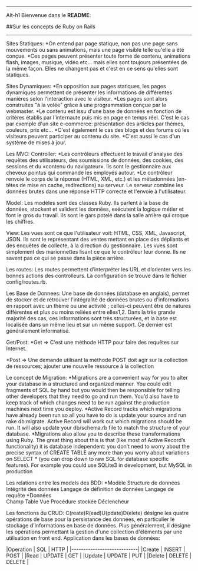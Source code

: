 ___

Alt-h1 Bienvenue dans le **README**:

##Sur les concepts de Ruby on Rails
___

Sites Statiques:
*On entend par page statique, non pas une page sans mouvements ou sans animations, mais une page visible telle qu'elle a été conçue.
*Ces pages peuvent présenter toute forme de contenu, animations flash, images, musique, vidéo etc... mais elles sont toujours présentées de la même façon. Elles ne changent pas et c'est en ce sens qu'elles sont statiques.

Sites Dynamiques:
*En opposition aux pages statiques, les pages dynamiques permettent de présenter les informations de différentes manières selon l'interaction avec le visiteur. 
*Les pages sont alors construites "à la volée" grâce à une programmation conçue par le webmaster.
*Le contenu est issu d'une base de données en fonction de critères établis par l'internaute puis mis en page en temps réel. 
C'est le cas par exemple d'un site e-commerce: présentation des articles par thèmes, couleurs, prix etc... 
*C'est également le cas des blogs et des forums où les visiteurs peuvent participer au contenu du site. 
*C'est aussi le cas d'un système de mises à jour.


Les MVC:
Controller:
*Les contrôleurs effectuent le travail d'analyse des requêtes des utilisateurs, des soumissions de données, des cookies, des sessions et du «contenu du navigateur». Ils sont le gestionnaire aux cheveux pointus qui commande les employés autour.
*Le contrôleur renvoie le corps de la réponse (HTML, XML, etc.) et les métadonnées (en-têtes de mise en cache, redirections) au serveur. Le serveur combine les données brutes dans une réponse HTTP correcte et l'envoie à l'utilisateur.

Model:
Les modèles sont des classes Ruby. Ils parlent à la base de données, stockent et valident les données, exécutent la logique métier et font le gros du travail. Ils sont le gars potelé dans la salle arrière qui croque les chiffres.

View:
Les vues sont ce que l'utilisateur voit: HTML, CSS, XML, Javascript, JSON. Ils sont le représentant des ventes mettant en place des dépliants et des enquêtes de collecte, à la direction du gestionnaire. Les vues sont simplement des marionnettes lisant ce que le contrôleur leur donne. Ils ne savent pas ce qui se passe dans la pièce arrière.


Les routes:
Les routes permettent d’interpréter les URL et d’orienter vers les bonnes actions des controlleurs. La configuration se trouve dans le fichier config/routes.rb.


Les Base de Donnees:
Une base de données (database en anglais), permet de stocker et de retrouver l'intégralité de données brutes ou d'informations en rapport avec un thème ou une activité ; celles-ci peuvent être de natures différentes et plus ou moins reliées entre elles1,2. Dans la très grande majorité des cas, ces informations sont très structurées, et la base est localisée dans un même lieu et sur un même support. Ce dernier est généralement informatisé.


Get/Post:
*Get => C'est une méthode HTTP pour faire des requêtes sur Internet.

*Post => Une demande utilisant la méthode POST doit agir sur la collection de ressources; ajouter une nouvelle ressource à la collection


Le concept de Migration:
*Migrations are a convenient way for you to alter your database in a structured and organized manner. You could edit fragments of SQL by hand but you would then be responsible for telling other developers that they need to go and run them. You’d also have to keep track of which changes need to be run against the production machines next time you deploy.
*Active Record tracks which migrations have already been run so all you have to do is update your source and run rake db:migrate. Active Record will work out which migrations should be run. It will also update your db/schema.rb file to match the structure of your database.
*Migrations also allow you to describe these transformations using Ruby. The great thing about this is that (like most of Active Record’s functionality) it is database independent: you don’t need to worry about the precise syntax of CREATE TABLE any more than you worry about variations on SELECT * (you can drop down to raw SQL for database specific features). For example you could use SQLite3 in development, but MySQL in production

Les relations entre les models des BDD:
*Modèle	
Structure de données Intégrité des données Langage de définition de données Langage de requête
*Données	
Champ Table Vue Procédure stockée Déclencheur


Les fonctions du CRUD:
C(reate)R(ead)U(pdate)D(elete) désigne les quatre opérations de base pour la persistance des données, en particulier le stockage d'informations en base de données.
Plus généralement, il désigne les opérations permettant la gestion d'une collection d'éléments par une utilisation en front end.
Application dans les bases de données:

|Operation | SQL    | HTTP   |
|----------------------------|
|Create    | INSERT | POST   |
|Read      | UPDATE | GET    |
|Update    | UPDATE | PUT    |
|Delete    | DELETE | DELETE |
